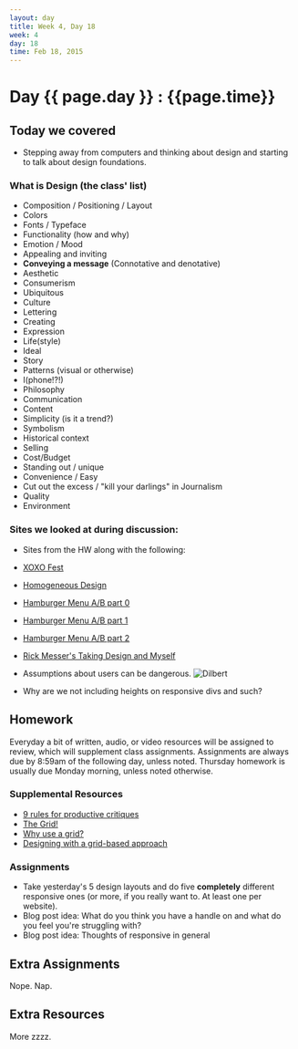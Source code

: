 ```yaml
---
layout: day
title: Week 4, Day 18
week: 4
day: 18
time: Feb 18, 2015
---
```


# Day {{ page.day }} : {{page.time}}


## Today we covered
* Stepping away from computers and thinking about design and starting to talk about design foundations.

### What is Design (the class' list)
* Composition / Positioning / Layout
* Colors
* Fonts / Typeface
* Functionality (how and why)
* Emotion / Mood
* Appealing and inviting
* **Conveying a message** (Connotative and denotative)
* Aesthetic
* Consumerism
* Ubiquitous
* Culture
* Lettering
* Creating
* Expression
* Life(style)
* Ideal
* Story
* Patterns (visual or otherwise)
* I(phone!?!)
* Philosophy
* Communication
* Content
* Simplicity (is it a trend?)
* Symbolism
* Historical context
* Selling
* Cost/Budget
* Standing out / unique
* Convenience / Easy
* Cut out the excess / "kill your darlings" in Journalism
* Quality
* Environment


### Sites we looked at during discussion:
* Sites from the HW along with the following:
* [XOXO Fest](http://2014.xoxofest.com/)
* [Homogeneous Design](http://practicaltypography.com/billionaires-typewriter.html)
* [Hamburger Menu A/B part 0](http://exisweb.net/mobile-menu-icons)
* [Hamburger Menu A/B part 1](http://exisweb.net/mobile-menu-abtest)
* [Hamburger Menu A/B part 2](http://exisweb.net/menu-eats-hamburger)
* [Rick Messer's Taking Design and Myself ](https://medium.com/from-the-desks-at-funsize/ive-been-taking-myself-and-my-design-career-too-seriously-58ad69b26173)
* Assumptions about users can be dangerous.
![Dilbert](http://38.media.tumblr.com/7efbda9875965574c4fdaef02a57ff33/tumblr_n9uc999x7k1qzcawgo1_1280.gif)

* Why are we not including heights on responsive divs and such?


## Homework
Everyday a bit of written, audio, or video resources will be assigned to review, which will supplement class assignments. Assignments are always due by 8:59am of the following day, unless noted. Thursday homework is usually due Monday morning, unless noted otherwise.

### Supplemental Resources
* [9 rules for productive critiques](http://www.fastcodesign.com/3019674/9-rules-for-running-a-productive-design-critique)
* [The Grid!](http://www.thinkingwithtype.com/contents/grid/)
* [Why use a grid?](http://www.vanseodesign.com/web-design/why-grids/)
* [Designing with a grid-based approach](http://www.smashingmagazine.com/2007/04/14/designing-with-grid-based-approach/)


### Assignments
* Take yesterday's 5 design layouts and do five **completely** different responsive ones (or more, if you really want to. At least one per website).
* Blog post idea: What do you think you have a handle on and what do you feel you're struggling with?
* Blog post idea: Thoughts of responsive in general

## Extra Assignments
Nope. Nap.

## Extra Resources
More zzzz.